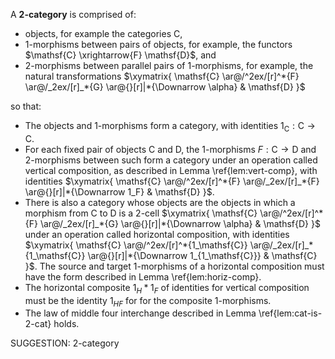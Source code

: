 
A **2-category** is comprised of:

-  objects, for example the categories $\mathsf{C}$,
-  1-morphisms between pairs of objects, for example, the functors $\mathsf{C} \xrightarrow{F} \mathsf{D}$, and
-  2-morphisms between parallel pairs of 1-morphisms, for example, the natural transformations $\xymatrix{ \mathsf{C} \ar@/^2ex/[r]^*{F} \ar@/_2ex/[r]_*{G} \ar@{}[r]|*{\Downarrow \alpha} & \mathsf{D} }$

so that:

-  The objects and 1-morphisms form a category, with identities $1_{\mathsf{C}} : \mathsf{C} \to \mathsf{C}$.
-  For each fixed pair of objects $\mathsf{C}$ and $\mathsf{D}$, the 1-morphisms $F : \mathsf{C} \to \mathsf{D}$ and 2-morphisms between such form a category under an operation called vertical composition, as described in Lemma \ref{lem:vert-comp}, with identities $\xymatrix{ \mathsf{C} \ar@/^2ex/[r]^*{F} \ar@/_2ex/[r]_*{F} \ar@{}[r]|*{\Downarrow 1_F} & \mathsf{D} }$.
-  There is also a  category whose objects are the objects in which a morphism from $\mathsf{C}$ to $\mathsf{D}$ is a 2-cell $\xymatrix{ \mathsf{C} \ar@/^2ex/[r]^*{F} \ar@/_2ex/[r]_*{G} \ar@{}[r]|*{\Downarrow \alpha} & \mathsf{D} }$ under an operation called horizontal composition, with identities $\xymatrix{ \mathsf{C} \ar@/^2ex/[r]^*{1_\mathsf{C}} \ar@/_2ex/[r]_*{1_\mathsf{C}} \ar@{}[r]|*{\Downarrow 1_{1_\mathsf{C}}} & \mathsf{C} }$. The source and target 1-morphisms of a horizontal composition must have the form described in Lemma \ref{lem:horiz-comp}.
-  The horizontal composite $1_H \ast 1_F$ of identities for vertical composition must be the identity $1_{HF}$ for for the composite 1-morphisms.
-  The law of middle four interchange described in Lemma \ref{lem:cat-is-2-cat} holds.

 

SUGGESTION: 2-category